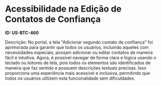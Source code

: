 # Acessibilidade na Edição de Contatos de Confiança

**ID: US-BTC-460**

Descrição: No portal, a tela "Adicionar segundo contato de confiança" foi aprimorada para garantir que todos os usuários, incluindo aqueles com necessidades especiais, possam adicionar ou editar contatos de maneira fácil e intuitiva. Agora, é possível navegar de forma clara e lógica usando o teclado ou leitores de tela, pois todos os elementos são identificados de maneira que faz sentido e possuem descrições textuais precisas. Isso proporciona uma experiência mais acessível e inclusiva, permitindo que todos os usuários utilizem esta funcionalidade sem dificuldades.